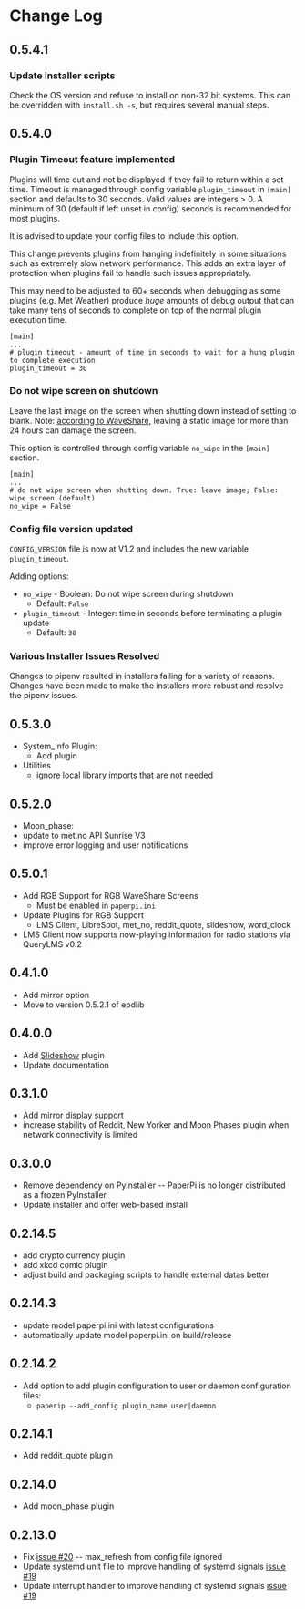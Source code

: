 # Change Log

## 0.5.4.1

### Update installer scripts

Check the OS version and refuse to install on non-32 bit systems. This can be overridden with `install.sh -s`, but requires several manual steps. 


## 0.5.4.0

### Plugin Timeout feature implemented

Plugins will time out and not be displayed if they fail to return within a set time. Timeout is managed through config variable `plugin_timeout` in `[main]` section and defaults to 30 seconds. Valid values are integers > 0. A minimum of 30 (default if left unset in config) seconds is recommended for most plugins.

It is advised to update your config files to include this option.

This change prevents plugins from hanging indefinitely in some situations such as extremely slow network performance. This adds an extra layer of protection when plugins fail to handle such issues appropriately.

This may need to be adjusted to 60+ seconds when debugging as some plugins (e.g. Met Weather) produce *huge* amounts of debug output that can take many tens of seconds to complete on top of the normal plugin execution time.

```
[main]
...
# plugin timeout - amount of time in seconds to wait for a hung plugin to complete execution
plugin_timeout = 30
```

### Do not wipe screen on shutdown

Leave the last image on the screen when shutting down instead of setting to blank. Note: [according to WaveShare](https://www.waveshare.com/wiki/2.13inch_Touch_e-Paper_HAT_Manual), leaving a static image for more than 24 hours can damage the screen.

This option is controlled through config variable `no_wipe` in the `[main]` section.

```
[main]
...
# do not wipe screen when shutting down. True: leave image; False: wipe screen (default)
no_wipe = False
```

### Config file version updated

`CONFIG_VERSION` file is now at V1.2 and includes the new variable `plugin_timeout`.

Adding options:
* `no_wipe` - Boolean: Do not wipe screen during shutdown 
  - Default: `False`
* `plugin_timeout` - Integer: time in seconds before terminating a plugin update
  - Default: `30`

### Various Installer Issues Resolved

Changes to pipenv resulted in installers failing for a variety of reasons. Changes have been made to make the installers more robust and resolve the pipenv issues.

## 0.5.3.0

* System_Info Plugin:
  * Add plugin
* Utilities
  * ignore local library imports that are not needed

## 0.5.2.0

* Moon_phase:
 * update to met.no API Sunrise V3
 * improve error logging and user notifications
  
## 0.5.0.1

* Add RGB Support for RGB WaveShare Screens
  * Must be enabled in `paperpi.ini`
* Update Plugins for RGB Support
  * LMS Client, LibreSpot, met_no, reddit_quote, slideshow, word_clock
* LMS Client now supports now-playing information for radio stations via QueryLMS v0.2


## 0.4.1.0

* Add mirror option
* Move to version 0.5.2.1 of epdlib

## 0.4.0.0

* Add [Slideshow](../paperpi/plugins/slideshow/README.md) plugin
* Update documentation

## 0.3.1.0

* Add mirror display support
* increase stability of Reddit, New Yorker and Moon Phases plugin when network connectivity is limited

## 0.3.0.0

* Remove dependency on PyInstaller -- PaperPi is no longer distributed as a frozen PyInstaller
* Update installer and offer web-based install

## 0.2.14.5

* add crypto currency plugin
* add xkcd comic plugin
* adjust build and packaging scripts to handle external datas better

## 0.2.14.3

* update model paperpi.ini with latest configurations
* automatically update model paperpi.ini on build/release

## 0.2.14.2

* Add option to add plugin configuration to user or daemon configuration files:
  * `paperip --add_config plugin_name user|daemon`

## 0.2.14.1

* Add reddit_quote plugin

## 0.2.14.0

* Add moon_phase plugin

## 0.2.13.0

* Fix [issue #20](https://github.com/txoof/epd_display/issues/20) -- max_refresh from config file ignored
* Update systemd unit file to improve handling of systemd signals  [issue #19](https://github.com/txoof/epd_display/issues/19)
* Update interrupt handler to improve handling of systemd signals [issue #19](https://github.com/txoof/epd_display/issues/19)
